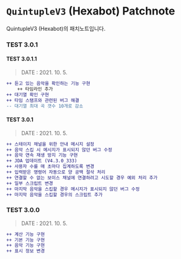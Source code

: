 # `QuintupleV3` (Hexabot) Patchnote
QuintupleV3 (Hexabot)의 패치노트입니다.

### TEST 3.0.1

#### TEST 3.0.1.1

> DATE : 2021. 10. 5.

```diff
++ 듣고 있는 음악을 확인하는 기능 구현
	++ 타임라인 추가
++ 대기열 확인 구현
++ 타임 스탬프와 관련된 버그 해결
-- 대기열 최대 곡 갯수 10개로 감소
```



#### TEST 3.0.1

> DATE : 2021. 10. 5.

```diff
++ 스테이지 채널을 위한 안내 메시지 설정
++ 음악 스킵 시 메시지가 표시되지 않던 버그 수정
++ 음악 연속 재생 방지 기능 구현
++ JDA 업데이트 (V4.3.0_333)
++ 사용자 수를 매 초마다 집계하도록 변경
++ 입력받은 명령어 자동으로 양 공백 절삭 처리
++ 연결할 수 없는 보이스 채널에 연결하려고 시도할 경우 예외 처리 추가
++ 일부 스크립트 변경
++ 마지막 음악을 스킵할 경우 메시지가 표시되지 않던 버그 수정
++ 마지막 음악을 스킵할 경우의 스크립트 추가
```



### TEST 3.0.0
> DATE : 2021. 10. 5.
```diff
++ 계산 기능 구현
++ 기본 기능 구현
++ 음악 기능 구현
++ 표시 정보 변경 
```
